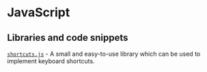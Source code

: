 # JavaScript

## Libraries and code snippets
[`shortcuts.js`](http://www.openjs.com/scripts/events/keyboard_shortcuts/) - A small and easy-to-use library which can be used to implement keyboard shortcuts.
